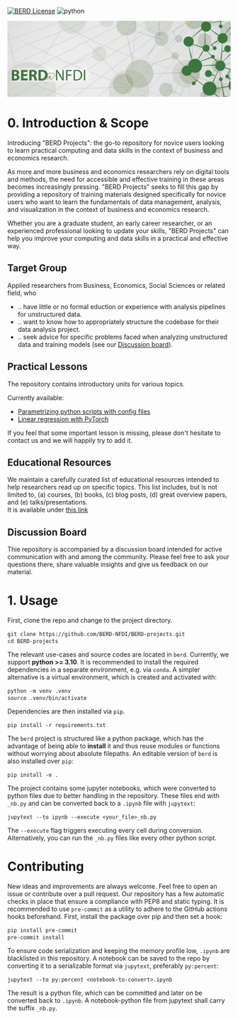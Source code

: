 [![BERD License](https://img.shields.io/badge/license-BERD-yellowgreen)](https://www.berd-nfdi.de/)
![python](https://img.shields.io/badge/Python-3.10-brightgreen)

<p align="center">
<img src=assets/berd_logo.png  alt="berd logo"/>
</p>

# 0. Introduction & Scope

Introducing "BERD Projects": the go-to repository for novice users looking to learn
practical computing and data skills in the context of business and economics research.

As more and more business and economics researchers rely on digital tools and methods,
the need for accessible and effective training in these areas becomes increasingly
pressing. "BERD Projects" seeks to fill this gap by providing a repository of training
materials designed specifically for novice users who want to learn the fundamentals of
data management, analysis, and visualization in the context of business and
economics research.

Whether you are a graduate student, an early career researcher, or an experienced
professional looking to update your skills, "BERD Projects" can help you improve your
computing and data skills in a practical and effective way.

## Target Group

Applied researchers from Business, Economics, Social Sciences or related field, who
- .. have little or no formal eduction or experience with analysis pipelines for unstructured data.
- .. want to know how to appropriately structure the codebase for their data analysis project.
- .. seek advice for specific problems faced when analyzing unstructured data and training models (see our [Discussion board](./discussions)).

## Practical Lessons

The repository contains introductory units for various topics.

Currently available:

- [Parametrizing python scripts with config files](berd/basics/configuration_tutorial_nb.ipynb)
- [Linear regression with PyTorch](berd/basics/linear_regression_nb.ipynb)

If you feel that some important lesson is missing, please don't hesitate to contact us and we will happily try to add it.

## Educational Resources

We maintain a carefully curated list of educational resources intended to help researchers read up on specific topics.
This list includes, but is not limited to, (a) courses, (b) books, (c) blog posts, (d) great overview papers, and (e) talks/presentations.  
It is available under [this link](https://docs.google.com/document/d/1EH3Yq8Oi5wRq96t8IRjyMSKqj2WmihMclZiTZr7BmhA/edit?usp=sharing)

## Discussion Board

Thie repository is accompanied by a discussion board intended for active communication with and among the community.
Please feel free to ask your questions there, share valuable insights and give us feedback on our material. 

# 1. Usage

First, clone the repo and change to the project directory.

```shell
git clone https://github.com/BERD-NFDI/BERD-projects.git
cd BERD-projects
```

The relevant use-cases and source codes are located in `berd`.
Currently, we support **python >= 3.10**.
It is recommended to install the required dependencies in a separate environment, e.g.
via `conda`.
A simpler alternative is a virtual environment, which is created and activated with:

```shell
python -m venv .venv
source .venv/bin/activate
```

Dependencies are then installed via `pip`.

```shell
pip install -r requirements.txt
```

The `berd` project is structured like a python package, which has the advantage of
being able to **install** it and thus reuse modules or functions without worrying about
absolute filepaths.
An editable version of `berd` is also installed over `pip`:

```shell
pip install -e .
```

The project contains some jupyter notebooks, which were converted to python files
due to better handling in the repository.
These files end with `_nb.py` and can be converted back to a `.ipynb` file with
`jupytext`:

```shell
jupytext --to ipynb --execute <your_file>_nb.py
```

The `--execute` flag triggers executing every cell during conversion.
Alternatively, you can run the `_nb.py` files like every other python script.

# Contributing

New ideas and improvements are always welcome. Feel free to open an issue or contribute
over a pull request.
Our repository has a few automatic checks in place that ensure a compliance with PEP8 and static
typing.
It is recommended to use `pre-commit` as a utility to adhere to the GitHub actions hooks
beforehand.
First, install the package over pip and then set a hook:
```shell
pip install pre-commit
pre-commit install
```

To ensure code serialization and keeping the memory profile low, `.ipynb` are blacklisted
in this repository.
A notebook can be saved to the repo by converting it to a serializable format via
`jupytext`, preferably `py:percent`:

```shell
jupytext --to py:percent <notebook-to-convert>.ipynb
```

The result is a python file, which can be committed and later on be converted back to `.ipynb`.
A notebook-python file from jupytext shall carry the suffix `_nb.py`.
